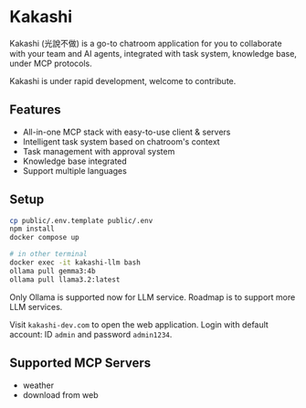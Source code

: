 # Kakashi

Kakashi (光說不做) is a go-to chatroom application for you to collaborate with your team and AI agents, integrated with task system, knowledge base, under MCP protocols.

Kakashi is under rapid development, welcome to contribute.

## Features

- All-in-one MCP stack with easy-to-use client & servers
- Intelligent task system based on chatroom's context
- Task management with approval system
- Knowledge base integrated
- Support multiple languages

## Setup

```bash
cp public/.env.template public/.env
npm install
docker compose up

# in other terminal
docker exec -it kakashi-llm bash
ollama pull gemma3:4b
ollama pull llama3.2:latest
```

Only Ollama is supported now for LLM service. Roadmap is to support more LLM services.

Visit `kakashi-dev.com` to open the web application.
Login with default account: ID `admin` and password `admin1234`.

## Supported MCP Servers

- weather
- download from web
